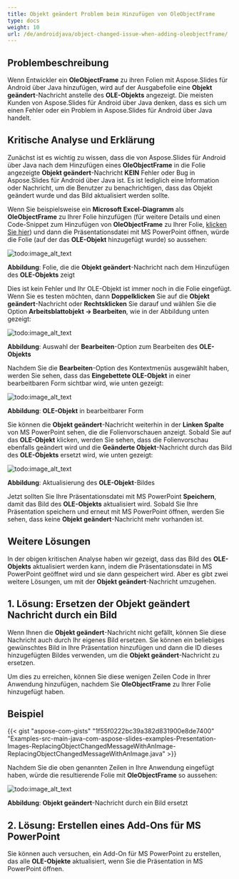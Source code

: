 ```yaml
---
title: Objekt geändert Problem beim Hinzufügen von OleObjectFrame
type: docs
weight: 10
url: /de/androidjava/object-changed-issue-when-adding-oleobjectframe/
---
```


## **Problembeschreibung**
Wenn Entwickler ein **OleObjectFrame** zu ihren Folien mit Aspose.Slides für Android über Java hinzufügen, wird auf der Ausgabefolie eine **Objekt geändert**-Nachricht anstelle des **OLE-Objekts** angezeigt. Die meisten Kunden von Aspose.Slides für Android über Java denken, dass es sich um einen Fehler oder ein Problem in Aspose.Slides für Android über Java handelt.
## **Kritische Analyse und Erklärung**
Zunächst ist es wichtig zu wissen, dass die von Aspose.Slides für Android über Java nach dem Hinzufügen eines **OleObjectFrame** in die Folie angezeigte **Objekt geändert**-Nachricht **KEIN** Fehler oder Bug in Aspose.Slides für Android über Java ist. Es ist lediglich eine Information oder Nachricht, um die Benutzer zu benachrichtigen, dass das Objekt geändert wurde und das Bild aktualisiert werden sollte.

Wenn Sie beispielsweise ein **Microsoft Excel-Diagramm** als **OleObjectFrame** zu Ihrer Folie hinzufügen (für weitere Details und einen Code-Snippet zum Hinzufügen von **OleObjectFrame** zu Ihrer Folie, [klicken Sie hier](/slides/de/androidjava/adding-frame-to-the-slide/)) und dann die Präsentationsdatei mit MS PowerPoint öffnen, würde die Folie (auf der das **OLE-Objekt** hinzugefügt wurde) so aussehen:

![todo:image_alt_text](object-changed-issue-when-adding-oleobjectframe_1.png)

**Abbildung**: Folie, die die **Objekt geändert**-Nachricht nach dem Hinzufügen des **OLE-Objekts** zeigt

Dies ist kein Fehler und Ihr OLE-Objekt ist immer noch in die Folie eingefügt. Wenn Sie es testen möchten, dann **Doppelklicken** Sie auf die **Objekt geändert**-Nachricht oder **Rechtsklicken** Sie darauf und wählen Sie die Option **Arbeitsblattobjekt -> Bearbeiten**, wie in der Abbildung unten gezeigt:

![todo:image_alt_text](object-changed-issue-when-adding-oleobjectframe_2.png)

**Abbildung**: Auswahl der **Bearbeiten**-Option zum Bearbeiten des **OLE-Objekts**

Nachdem Sie die **Bearbeiten**-Option des Kontextmenüs ausgewählt haben, werden Sie sehen, dass das **Eingebettete OLE-Objekt** in einer bearbeitbaren Form sichtbar wird, wie unten gezeigt:

![todo:image_alt_text](object-changed-issue-when-adding-oleobjectframe_3.png)

**Abbildung**: **OLE-Objekt** in bearbeitbarer Form

Sie können die **Objekt geändert**-Nachricht weiterhin in der **Linken Spalte** von MS PowerPoint sehen, die die Folienvorschauen anzeigt. Sobald Sie auf das **OLE-Objekt** klicken, werden Sie sehen, dass die Folienvorschau ebenfalls geändert wird und die **Geänderte Objekt**-Nachricht durch das Bild des **OLE-Objekts** ersetzt wird, wie unten gezeigt:

![todo:image_alt_text](object-changed-issue-when-adding-oleobjectframe_4.png)

**Abbildung**: Aktualisierung des **OLE-Objekt**-Bildes

Jetzt sollten Sie Ihre Präsentationsdatei mit MS PowerPoint **Speichern**, damit das Bild des **OLE-Objekts** aktualisiert wird. Sobald Sie Ihre Präsentation speichern und erneut mit MS PowerPoint öffnen, werden Sie sehen, dass keine **Objekt geändert**-Nachricht mehr vorhanden ist.
## **Weitere Lösungen**
In der obigen kritischen Analyse haben wir gezeigt, dass das Bild des **OLE-Objekts** aktualisiert werden kann, indem die Präsentationsdatei in MS PowerPoint geöffnet wird und sie dann gespeichert wird. Aber es gibt zwei weitere Lösungen, um mit der **Objekt geändert**-Nachricht umzugehen.
## **1. Lösung: Ersetzen der Objekt geändert Nachricht durch ein Bild**
Wenn Ihnen die **Objekt geändert**-Nachricht nicht gefällt, können Sie diese Nachricht auch durch Ihr eigenes Bild ersetzen. Sie können ein beliebiges gewünschtes Bild in Ihre Präsentation hinzufügen und dann die ID dieses hinzugefügten Bildes verwenden, um die **Objekt geändert**-Nachricht zu ersetzen.

Um dies zu erreichen, können Sie diese wenigen Zeilen Code in Ihrer Anwendung hinzufügen, nachdem Sie **OleObjectFrame** zu Ihrer Folie hinzugefügt haben.
## **Beispiel**
{{< gist "aspose-com-gists" "1f55f0222bc39a382d831900e8de7400" "Examples-src-main-java-com-aspose-slides-examples-Presentation-Images-ReplacingObjectChangedMessageWithAnImage-ReplacingObjectChangedMessageWithAnImage.java" >}}

Nachdem Sie die oben genannten Zeilen in Ihre Anwendung eingefügt haben, würde die resultierende Folie mit **OleObjectFrame** so aussehen:

![todo:image_alt_text](object-changed-issue-when-adding-oleobjectframe_5.png)

**Abbildung**: **Objekt geändert**-Nachricht durch ein Bild ersetzt
## **2. Lösung: Erstellen eines Add-Ons für MS PowerPoint**
Sie können auch versuchen, ein Add-On für MS PowerPoint zu erstellen, das alle **OLE-Objekte** aktualisiert, wenn Sie die Präsentation in MS PowerPoint öffnen.